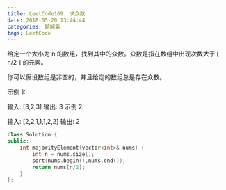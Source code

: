 ```yaml
---
title: LeetCode169. 求众数
date: 2018-05-20 13:44:44
categories: 题解集
tags: LeetCode
---
```


给定一个大小为 n 的数组，找到其中的众数。众数是指在数组中出现次数大于 ⌊ n/2 ⌋ 的元素。

你可以假设数组是非空的，并且给定的数组总是存在众数。

示例 1:

输入: [3,2,3]
输出: 3
示例 2:

输入: [2,2,1,1,1,2,2]
输出: 2
```cpp
class Solution {
public:
    int majorityElement(vector<int>& nums) {
        int n = nums.size();
        sort(nums.begin(),nums.end());
        return nums[n/2];
    }
};
```